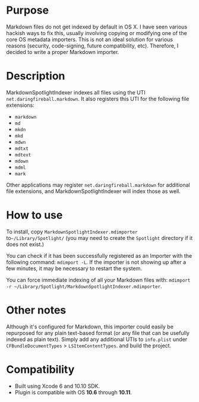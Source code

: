 # Purpose
Markdown files do not get indexed by default in OS X. I have seen various hackish ways to fix this, usually involving copying or modifying one of the core OS metadata importers. This is not an ideal solution for various reasons (security, code-signing, future compatibility, etc). Therefore, I decided to write a proper Markdown importer.

# Description
MarkdownSpotlightIndexer indexes all files using the UTI `net.daringfireball.markdown`. It also registers this UTI for the following file extensions:

* `markdown`
* `md`
* `mkdn`
* `mkd`
* `mdwn`
* `mdtxt`
* `mdtext`
* `mdown`
* `mdml`
* `mark`

Other applications may register `net.daringfireball.markdown` for additional file extensions, and MarkdownSpotlightIndexer will index those as well.

# How to use
To install, copy `MarkdownSpotlightIndexer.mdimporter` to`~/Library/Spotlight/` (you may need to create the `Spotlight` directory if it does not exist.)

You can check if it has been successfully registered as an Importer with the following command: `mdimport -L`. If the importer is not showing up after a few minutes, it may be necessary to restart the system.

You can force immediate indexing of all your Markdown files with: `mdimport -r ~/Library/Spotlight/MarkdownSpotlightIndexer.mdimporter`.

# Other notes
Although it's configured for Markdown, this importer could easily be repurposed for any plain text-based format (or any file that can be usefully indexed as plain text). Simply add any additional UTIs to `info.plist` under `CFBundleDocumentTypes` > `LSItemContentTypes`. and build the project.

# Compatibility
* Built using Xcode 6 and 10.10 SDK.
* Plugin is compatible with OS **10.6** through **10.11**.